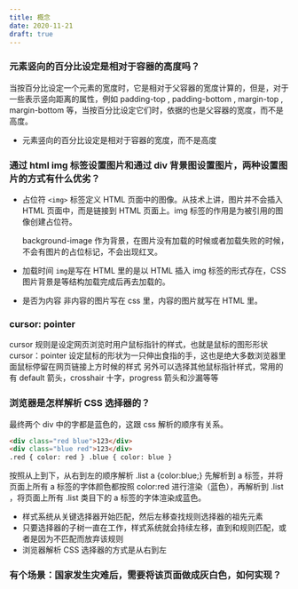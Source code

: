 ```yaml
---
title: 概念
date: 2020-11-21
draft: true
---
```


### 元素竖向的百分比设定是相对于容器的高度吗？

当按百分比设定一个元素的宽度时，它是相对于父容器的宽度计算的，但是，对于一些表示竖向距离的属性，例如 padding-top , padding-bottom , margin-top , margin-bottom 等，当按百分比设定它们时，依据的也是父容器的宽度，而不是高度。

- 元素竖向的百分比设定是相对于容器的宽度，而不是高度

### 通过 html img 标签设置图片和通过 div 背景图设置图片，两种设置图片的方式有什么优劣？

- 占位符
  `<img>` 标签定义 HTML 页面中的图像。从技术上讲，图片并不会插入 HTML 页面中，而是链接到 HTML 页面上。img 标签的作用是为被引用的图像创建占位符。

  background-image 作为背景，在图片没有加载的时候或者加载失败的时候，不会有图片的占位标记，不会出现红叉。

- 加载时间
  `img`是写在 HTML 里的是以 HTML 插入 img 标签的形式存在，CSS 图片背景是等结构加载完成后再去加载的。
- 是否为内容
  非内容的图片写在 css 里，内容的图片就写在 HTML 里。

### cursor: pointer

cursor 规则是设定网页浏览时用户鼠标指针的样式，也就是鼠标的图形形状
cursor：pointer 设定鼠标的形状为一只伸出食指的手，这也是绝大多数浏览器里面鼠标停留在网页链接上方时候的样式
另外可以选择其他鼠标指针样式，常用的有 default 箭头，crosshair 十字，progress 箭头和沙漏等等

### 浏览器是怎样解析 CSS 选择器的？

最终两个 div 中的字都是蓝色的，这跟 css 解析的顺序有关系。

```html
<div class="red blue">123</div>
<div class="blue red">123</div>
.red { color: red } .blue { color: blue }
```

按照从上到下，从右到左的顺序解析 .list a {color:blue;} 先解析到 a 标签，并将页面上所有 a 标签的字体颜色都按照 color:red 进行渲染（蓝色），再解析到 .list ，将页面上所有 .list 类目下的 a 标签的字体渲染成蓝色。

- 样式系统从关键选择器开始匹配，然后左移查找规则选择器的祖先元素
- 只要选择器的子树一直在工作，样式系统就会持续左移，直到和规则匹配，或者是因为不匹配而放弃该规则
- 浏览器解析 CSS 选择器的方式是从右到左

### 有个场景：国家发生灾难后，需要将该页面做成灰白色，如何实现？
